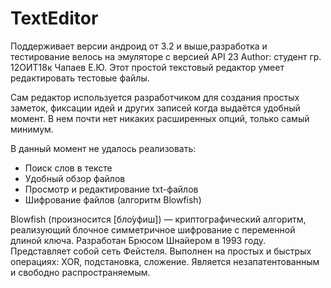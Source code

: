 # TextEditor
Поддерживает версии андроид от 3.2 и выше,разработка и тестирование велось на эмуляторе с версией API 23 
Author: студент гр. 12ОИТ18к Чапаев Е.Ю.
Этот простой текстовый редактор умеет редактировать тестовые файлы.

Сам редактор используется разработчиком для создания простых заметок,
фиксации идей и других записей когда выдаётся удобный момент.
В нем почти нет никаких расширенных опций, только самый минимум.


В данный момент не удалось реализовать:
- Поиск слов в тексте
- Удобный обзор файлов
- Просмотр и редактирование txt-файлов
- Шифрование файлов (алгоритм Blowfish)

Blowfish (произносится [бло́уфиш]) — криптографический алгоритм, реализующий блочное симметричное шифрование с переменной длиной ключа.
Разработан Брюсом Шнайером в 1993 году. Представляет собой сеть Фейстеля.
Выполнен на простых и быстрых операциях: XOR, подстановка, сложение.
Является незапатентованным и свободно распространяемым.



